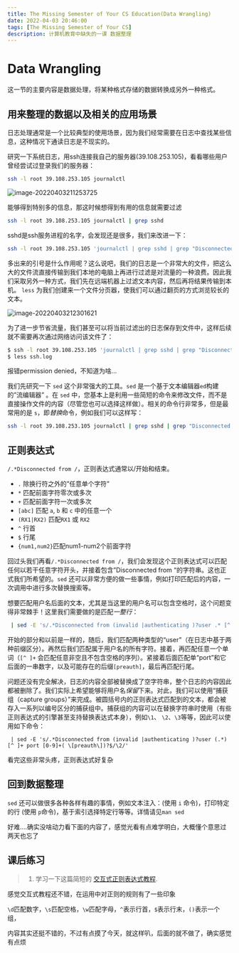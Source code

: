 ```yaml
---
title: The Missing Semester of Your CS Education(Data Wrangling)
date: 2022-04-03 20:46:00
tags: [The Missing Semester of Your CS]
description: 计算机教育中缺失的一课 数据整理
---
```


# Data Wrangling

这一节的主要内容是数据处理，将某种格式存储的数据转换成另外一种格式。

## 用来整理的数据以及相关的应用场景

日志处理通常是一个比较典型的使用场景，因为我们经常需要在日志中查找某些信息，这种情况下通读日志是不现实的。

研究一下系统日志，用ssh连接我自己的服务器(39.108.253.105)，看看哪些用户曾经尝试过登录我们的服务器：

```bash
ssh -l root 39.108.253.105 journalctl
```

![image-20220403211253725](https://ek1ng-typora.oss-cn-hangzhou.aliyuncs.com/img/image-20220403211253725.png)

能够得到特别多的信息，那这时候想得到有用的信息就需要过滤

```bash
ssh -l root 39.108.253.105 journalctl | grep sshd
```

sshd是ssh服务进程的名字，会发现还是很多，我们来改进一下：

```bash
ssh -l root 39.108.253.105 'journalctl | grep sshd | grep "Disconnected from"' | less
```

多出来的引号是什么作用呢？这么说吧，我们的日志是一个非常大的文件，把这么大的文件流直接传输到我们本地的电脑上再进行过滤是对流量的一种浪费。因此我们采取另外一种方式，我们先在远端机器上过滤文本内容，然后再将结果传输到本机。 `less` 为我们创建来一个文件分页器，使我们可以通过翻页的方式浏览较长的文本。

![image-20220403212301621](https://ek1ng-typora.oss-cn-hangzhou.aliyuncs.com/img/image-20220403212301621.png)

为了进一步节省流量，我们甚至可以将当前过滤出的日志保存到文件中，这样后续就不需要再次通过网络访问该文件了：

```bash
$ ssh -l root 39.108.253.105 'journalctl | grep sshd | grep "Disconnected from"' > ssh.log
$ less ssh.log
```

报错permission denied，不知道为啥...

我们先研究一下 `sed` 这个非常强大的工具。`sed` 是一个基于文本编辑器`ed`构建的”流编辑器” 。在 `sed` 中，您基本上是利用一些简短的命令来修改文件，而不是直接操作文件的内容（尽管您也可以选择这样做）。相关的命令行非常多，但是最常用的是 `s`，即*替换*命令，例如我们可以这样写：

```bash
ssh -l root 39.108.253.105 journalctl | grep sshd | grep "Disconnected from"| sed 's/.*Disconnected from //'
```

## 正则表达式

 `/.*Disconnected from /`，正则表达式通常以/开始和结束。

- `.` 除换行符之外的”任意单个字符”
- `*` 匹配前面字符零次或多次
- `+` 匹配前面字符一次或多次
- `[abc]` 匹配 `a`, `b` 和 `c` 中的任意一个
- `(RX1|RX2)` 匹配`RX1` 或 `RX2`
- `^` 行首
- `$` 行尾
- `{num1,num2}`匹配num1-num2个前面字符

回过头我们再看`/.*Disconnected from /`，我们会发现这个正则表达式可以匹配任何以若干任意字符开头，并接着包含”Disconnected from “的字符串。这也正式我们所希望的。`sed` 还可以非常方便的做一些事情，例如打印匹配后的内容，一次调用中进行多次替换搜索等。

想要匹配用户名后面的文本，尤其是当这里的用户名可以包含空格时，这个问题变得非常棘手！这里我们需要做的是匹配*一整行*：

```bash
 | sed -E 's/.*Disconnected from (invalid |authenticating )?user .* [^ ]+ port [0-9]+( \[preauth\])?$//'
```

开始的部分和以前是一样的，随后，我们匹配两种类型的“user”（在日志中基于两种前缀区分）。再然后我们匹配属于用户名的所有字符。接着，再匹配任意一个单词（`[^ ]+` 会匹配任意非空且不包含空格的序列）。紧接着后面匹配单“port”和它后面的一串数字，以及可能存在的后缀`[preauth]`，最后再匹配行尾。

问题还没有完全解决，日志的内容全部被替换成了空字符串，整个日志的内容因此都被删除了。我们实际上希望能够将用户名*保留*下来。对此，我们可以使用“捕获组（capture groups）”来完成。被圆括号内的正则表达式匹配到的文本，都会被存入一系列以编号区分的捕获组中。捕获组的内容可以在替换字符串时使用（有些正则表达式的引擎甚至支持替换表达式本身），例如`\1`、 `\2`、`\3`等等，因此可以使用如下命令：

```
 | sed -E 's/.*Disconnected from (invalid |authenticating )?user (.*) [^ ]+ port [0-9]+( \[preauth\])?$/\2/'
```

看完这些非常头疼，正则表达式好复杂

## 回到数据整理

`sed` 还可以做很多各种各样有趣的事情，例如文本注入：(使用 `i` 命令)，打印特定的行 (使用 `p`命令)，基于索引选择特定行等等。详情请见`man sed`

好难....确实没啥动力看下面的内容了，感觉光看有点难学明白，大概懂个意思过两天也忘了

## 课后练习

>1. 学习一下这篇简短的 [交互式正则表达式教程](https://regexone.com/).

感觉交互式教程还不错，在运用中对正则的规则有了一些印象

`\d`匹配数字，`\s`匹配空格，`\w`匹配字母，`^`表示行首，`$`表示行末，`()`表示一个组，

内容其实还挺不错的，不过有点摸了今天，就这样叭，后面的就不做了，确实感觉有点烦

